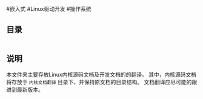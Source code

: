 #嵌入式 #Linux驱动开发 #操作系统

## 目录

```toc
```

## 说明

本文件夹主要存放Linux内核源码文档及开发文档的的翻译。
其中，内核源码文档将存放于 `内核文档翻译` 目录下，并保持原文档的目录结构。
文档翻译应尽可能的跟进到最新版本。
